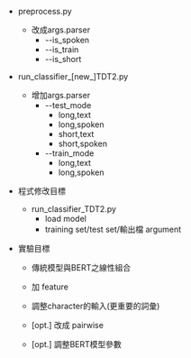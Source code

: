 * preprocess.py 
   * 改成args.parser
      * --is_spoken
      * --is_train
      * --is_short

* run_classifier_[new_]TDT2.py
   * 增加args.parser
      * --test_mode 
         * long,text
         * long,spoken
         * short,text
         * short,spoken
      * --train_mode
         * long,text
         * long,spoken


* 程式修改目標
   * run_classifier_TDT2.py
      * load model
      * training set/test set/輸出檔 argument

* 實驗目標
   * 傳統模型與BERT之線性組合
   * 加 feature
   * 調整character的輸入(更重要的詞彙)
   
   * [opt.] 改成 pairwise
   * [opt.] 調整BERT模型參數
